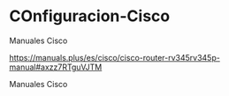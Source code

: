 # COnfiguracion-Cisco
Manuales Cisco

https://manuals.plus/es/cisco/cisco-router-rv345rv345p-manual#axzz7RTguVJTM

Manuales Cisco
